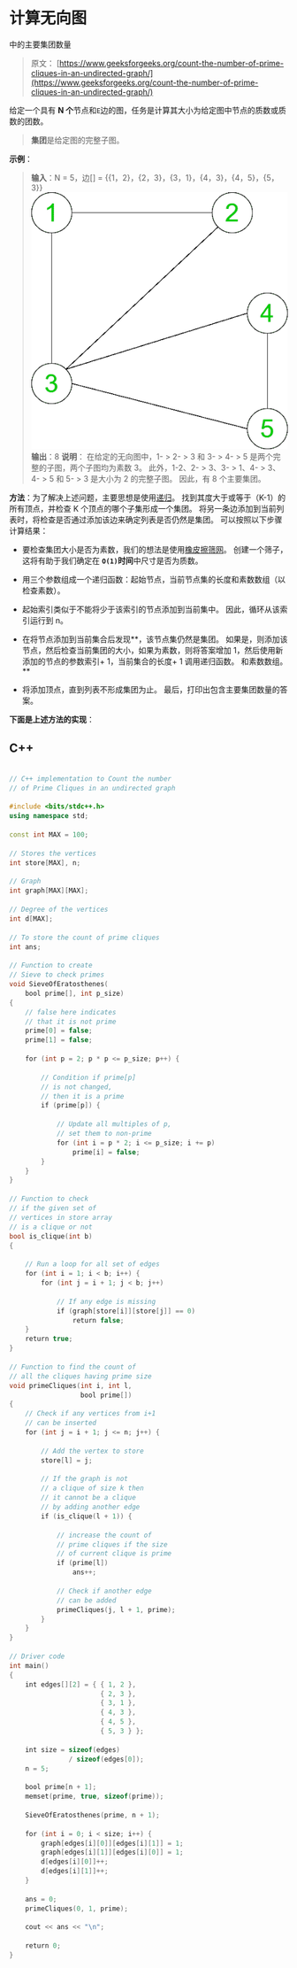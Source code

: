 # 计算无向图

中的主要集团数量

> 原文： [https://www.geeksforgeeks.org/count-the-number-of-prime-cliques-in-an-undirected-graph/](https://www.geeksforgeeks.org/count-the-number-of-prime-cliques-in-an-undirected-graph/)

给定一个具有 **N 个**节点和`E`边的图，任务是计算其大小为给定图中节点的质数或质数的团数。

> **集团**是给定图的完整子图。

**示例**：

> **输入**：N = 5，边[] = {{1，2}，{2，3}，{3，1}，{4，3}，{4，5}，{5， 3}}
> ![](img/c033c0b07a93e1431256b4aff3e6e671.png) 
> **输出**：8
> **说明**：
> 在给定的无向图中，1- > 2- > 3 和 3- > 4- > 5 是两个完整的子图，两个子图均为素数 3。
> 此外，1-2、2- > 3、3- > 1、4- > 3、4- > 5 和 5- > 3 是大小为 2 的完整子图。
> 因此，有 8 个主要集团。

**方法**：为了解决上述问题，主要思想是使用[递归](https://www.geeksforgeeks.org/recursion/)。 找到其度大于或等于（K-1）的所有顶点，并检查 K 个顶点的哪个子集形成一个集团。 将另一条边添加到当前列表时，将检查是否通过添加该边来确定列表是否仍然是集团。 可以按照以下步骤计算结果：

*   要检查集团大小是否为素数，我们的想法是使用[橡皮擦筛网](https://www.geeksforgeeks.org/sieve-of-eratosthenes/)。 创建一个筛子，这将有助于我们确定在 **`O(1)`时间**中尺寸是否为质数。

*   用三个参数组成一个递归函数：起始节点，当前节点集的长度和素数数组（以检查素数）。

*   起始索引类似于不能将少于该索引的节点添加到当前集中。 因此，循环从该索引运行到 n。

*   在将节点添加到当前集合后发现**，该节点集仍然是集团。 如果是，则添加该节点，然后检查当前集团的大小，如果为素数，则将答案增加 1，然后使用新添加的节点的参数索引+ 1，当前集合的长度+ 1 调用递归函数。 和素数数组。**

*   将添加顶点，直到列表不形成集团为止。 最后，打印出包含主要集团数量的答案。

**下面是上述方法的实现**：

## C++

```cpp

// C++ implementation to Count the number 
// of Prime Cliques in an undirected graph 

#include <bits/stdc++.h> 
using namespace std; 

const int MAX = 100; 

// Stores the vertices 
int store[MAX], n; 

// Graph 
int graph[MAX][MAX]; 

// Degree of the vertices 
int d[MAX]; 

// To store the count of prime cliques 
int ans; 

// Function to create 
// Sieve to check primes 
void SieveOfEratosthenes( 
    bool prime[], int p_size) 
{ 
    // false here indicates 
    // that it is not prime 
    prime[0] = false; 
    prime[1] = false; 

    for (int p = 2; p * p <= p_size; p++) { 

        // Condition if prime[p] 
        // is not changed, 
        // then it is a prime 
        if (prime[p]) { 

            // Update all multiples of p, 
            // set them to non-prime 
            for (int i = p * 2; i <= p_size; i += p) 
                prime[i] = false; 
        } 
    } 
} 

// Function to check 
// if the given set of 
// vertices in store array 
// is a clique or not 
bool is_clique(int b) 
{ 

    // Run a loop for all set of edges 
    for (int i = 1; i < b; i++) { 
        for (int j = i + 1; j < b; j++) 

            // If any edge is missing 
            if (graph[store[i]][store[j]] == 0) 
                return false; 
    } 
    return true; 
} 

// Function to find the count of 
// all the cliques having prime size 
void primeCliques(int i, int l, 
                  bool prime[]) 
{ 
    // Check if any vertices from i+1 
    // can be inserted 
    for (int j = i + 1; j <= n; j++) { 

        // Add the vertex to store 
        store[l] = j; 

        // If the graph is not 
        // a clique of size k then 
        // it cannot be a clique 
        // by adding another edge 
        if (is_clique(l + 1)) { 

            // increase the count of 
            // prime cliques if the size 
            // of current clique is prime 
            if (prime[l]) 
                ans++; 

            // Check if another edge 
            // can be added 
            primeCliques(j, l + 1, prime); 
        } 
    } 
} 

// Driver code 
int main() 
{ 
    int edges[][2] = { { 1, 2 }, 
                       { 2, 3 }, 
                       { 3, 1 }, 
                       { 4, 3 }, 
                       { 4, 5 }, 
                       { 5, 3 } }; 

    int size = sizeof(edges) 
               / sizeof(edges[0]); 
    n = 5; 

    bool prime[n + 1]; 
    memset(prime, true, sizeof(prime)); 

    SieveOfEratosthenes(prime, n + 1); 

    for (int i = 0; i < size; i++) { 
        graph[edges[i][0]][edges[i][1]] = 1; 
        graph[edges[i][1]][edges[i][0]] = 1; 
        d[edges[i][0]]++; 
        d[edges[i][1]]++; 
    } 

    ans = 0; 
    primeCliques(0, 1, prime); 

    cout << ans << "\n"; 

    return 0; 
} 

```